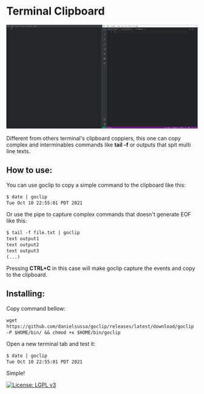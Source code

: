 # Terminal Clipboard

![record example](gif/example_complete.gif)

Different from others terminal's clipboard coppiers, this one can copy complex and interminables commands like **tail -f** or outputs that spit multi line texts.

## How to use:

You can use goclip to copy a simple command to the clipboard like this:

    $ date | goclip
    Tue Oct 10 22:55:01 PDT 2021

Or use the pipe to capture complex commands that doesn't generate EOF like this:

    $ tail -f file.txt | goclip
    text output1
    text output2
    text output3
    (...)

Pressing **CTRL+C** in this case will make goclip capture the events and copy to the clipboard.

## Installing:

Copy command bellow:

    wget https://github.com/danielsussa/goclip/releases/latest/download/goclip -P $HOME/bin/ && chmod +x $HOME/bin/goclip

Open a new terminal tab and test it:

    $ date | goclip
    Tue Oct 10 22:55:01 PDT 2021

Simple!

[![License: LGPL v3](https://img.shields.io/badge/License-LGPL_v3-blue.svg)](https://www.gnu.org/licenses/lgpl-3.0)
